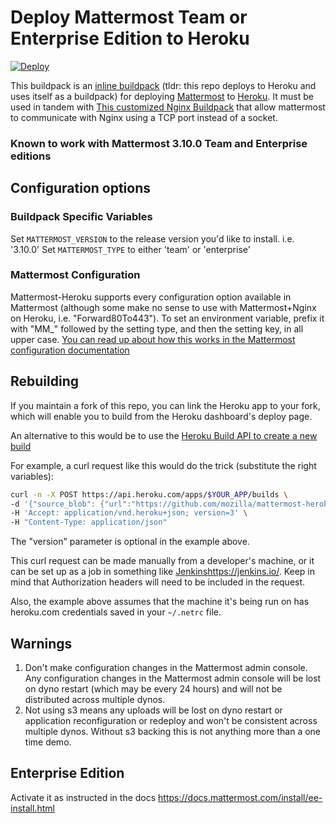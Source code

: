 # Deploy Mattermost Team or Enterprise Edition to Heroku

[![Deploy](https://www.herokucdn.com/deploy/button.svg)](https://heroku.com/deploy)

This buildpack is an [inline buildpack](https://github.com/kr/heroku-buildpack-inline/) (tldr: this repo deploys to Heroku and uses itself as a buildpack) for deploying [Mattermost](https://mattermost.org) to [Heroku](https://heroku.com).
It must be used in tandem with [This customized Nginx Buildpack](https://github.com/cadecairos/nginx-buildpack) that allow mattermost to communicate with Nginx using a TCP port instead of a socket.


### Known to work with Mattermost 3.10.0 Team and Enterprise editions

## Configuration options

### Buildpack Specific Variables

Set `MATTERMOST_VERSION` to the release version you'd like to install. i.e. '3.10.0'
Set `MATTERMOST_TYPE` to either 'team' or 'enterprise'

### Mattermost Configuration

Mattermost-Heroku supports every configuration option available in Mattermost (although some make no sense to use with Mattermost+Nginx on Heroku, i.e. "Forward80To443"). To set an environment variable, prefix it with "MM_" followed by the setting type, and then the setting key, in all upper case. [You can read up about how this works in the Mattermost configuration documentation](https://docs.mattermost.com/administration/config-settings.html#configuration-settings)

## Rebuilding

If you maintain a fork of this repo, you can link the Heroku app to your fork, which will enable you to build from the Heroku dashboard's deploy page.

An alternative to this would be to use the [Heroku Build API to create a new build](https://devcenter.heroku.com/articles/build-and-release-using-the-api#creating-builds)

For example, a curl request like this would do the trick (substitute the right variables):

```bash
curl -n -X POST https://api.heroku.com/apps/$YOUR_APP/builds \
-d '{"source_blob": {"url":"https://github.com/mozilla/mattermost-heroku/archive/{$LATEST_BUILDPACK_VERSION}.tar.gz", "version": "${COMMIT_HASH}"}}' \
-H 'Accept: application/vnd.heroku+json; version=3' \
-H "Content-Type: application/json"
```

The "version" parameter is optional in the example above.

This curl request can be made manually from a developer's machine, or it can be set up as a job in something like [Jenkins]()https://jenkins.io/. Keep in mind that Authorization headers will need to be included in the request.

Also, the example above assumes that the machine it's being run on has heroku.com credentials saved in your `~/.netrc` file.

## Warnings

1. Don't make configuration changes in the Mattermost admin console.
   Any configuration changes in the Mattermost admin console will be lost on dyno restart (which may be every 24 hours) and will not be distributed across multiple dynos.
2. Not using s3 means any uploads will be lost on dyno restart or application reconfiguration or redeploy and won't be consistent across multiple dynos.
   Without s3 backing this is not anything more than a one time demo.

## Enterprise Edition
Activate it as instructed in the docs https://docs.mattermost.com/install/ee-install.html
